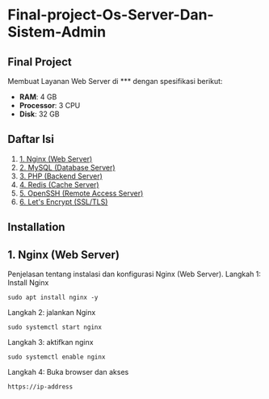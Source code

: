 # Final-project-Os-Server-Dan-Sistem-Admin

## Final Project

Membuat Layanan Web Server di *** dengan spesifikasi berikut:
- **RAM**: 4 GB  
- **Processor**: 3 CPU  
- **Disk**: 32 GB

## Daftar Isi
1. [1. Nginx (Web Server)](#1-nginx-web-server)
2. [2. MySQL (Database Server)](#2-mysql-dabase-server)
3. [3. PHP (Backend Server)](#3-php-backend-server)
4. [4. Redis (Cache Server)](#4-redis-cache-server)
5. [5. OpenSSH (Remote Access Server)](#5-openssh-remote-access-server)
6. [6. Let's Encrypt (SSL/TLS)](#6-lets-encrypt)

## Installation
## 1. Nginx (Web Server)
Penjelasan tentang instalasi dan konfigurasi Nginx (Web Server).
Langkah 1: Install Nginx
```
sudo apt install nginx -y
```
Langkah 2: jalankan Nginx
```
sudo systemctl start nginx
```
Langkah 3: aktifkan nginx 
```
sudo systemctl enable nginx
```
Langkah 4: Buka browser dan akses 
```
https://ip-address
```
